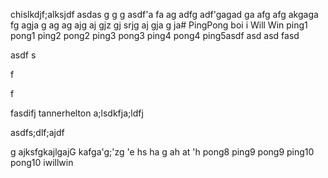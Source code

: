 chislkdjf;alksjdf
asdas
g
g
g
asdf'a
fa
ag
adfg
adf'gagad
ga
afg
afg
akgaga
fg
agja
g
ag
ag
ajg
aj
gjz
gj
srjg
aj
gja
g
ja# PingPong
boi
i Will Win
ping1
pong1
ping2
pong2
ping3
pong3
ping4
pong4
ping5asdf
asd
asd
fasd


asdf
s

f

f

fasdifj 
tannerhelton
a;lsdkfja;ldfj


asdfs;dlf;ajdf

g
ajksfgkajlgajG
kafga'g;'zg
'e
hs
ha
g
ah
at
'h
pong8
ping9
pong9
ping10
pong10
iwillwin
